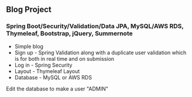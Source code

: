 ## **Blog Project**
### **Spring Boot/Security/Validation/Data JPA, MySQL/AWS RDS, Thymeleaf, Bootstrap, jQuery, Summernote**

* Simple blog
* Sign up - Spring Validation along with a duplicate user validation which is for both in real time and on submission 
* Log in - Spring Security
* Layout - Thymeleaf Layout
* Database - MySQL or AWS RDS

Edit the database to make a user "ADMIN"
